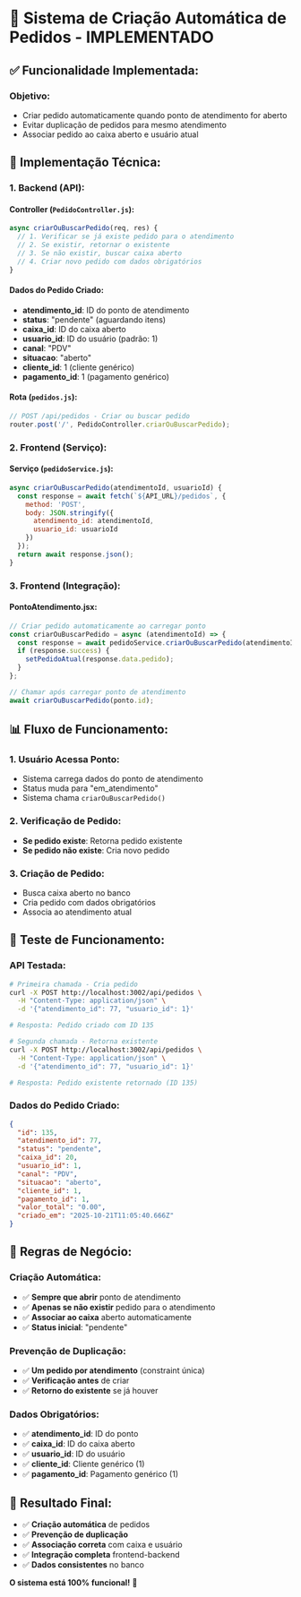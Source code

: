 # 🎯 Sistema de Criação Automática de Pedidos - IMPLEMENTADO

## ✅ **Funcionalidade Implementada:**

### **Objetivo:**
- Criar pedido automaticamente quando ponto de atendimento for aberto
- Evitar duplicação de pedidos para mesmo atendimento
- Associar pedido ao caixa aberto e usuário atual

## 🔧 **Implementação Técnica:**

### **1. Backend (API):**

#### **Controller (`PedidoController.js`):**
```javascript
async criarOuBuscarPedido(req, res) {
  // 1. Verificar se já existe pedido para o atendimento
  // 2. Se existir, retornar o existente
  // 3. Se não existir, buscar caixa aberto
  // 4. Criar novo pedido com dados obrigatórios
}
```

#### **Dados do Pedido Criado:**
- **atendimento_id**: ID do ponto de atendimento
- **status**: "pendente" (aguardando itens)
- **caixa_id**: ID do caixa aberto
- **usuario_id**: ID do usuário (padrão: 1)
- **canal**: "PDV"
- **situacao**: "aberto"
- **cliente_id**: 1 (cliente genérico)
- **pagamento_id**: 1 (pagamento genérico)

#### **Rota (`pedidos.js`):**
```javascript
// POST /api/pedidos - Criar ou buscar pedido
router.post('/', PedidoController.criarOuBuscarPedido);
```

### **2. Frontend (Serviço):**

#### **Serviço (`pedidoService.js`):**
```javascript
async criarOuBuscarPedido(atendimentoId, usuarioId) {
  const response = await fetch(`${API_URL}/pedidos`, {
    method: 'POST',
    body: JSON.stringify({
      atendimento_id: atendimentoId,
      usuario_id: usuarioId
    })
  });
  return await response.json();
}
```

### **3. Frontend (Integração):**

#### **PontoAtendimento.jsx:**
```javascript
// Criar pedido automaticamente ao carregar ponto
const criarOuBuscarPedido = async (atendimentoId) => {
  const response = await pedidoService.criarOuBuscarPedido(atendimentoId, 1);
  if (response.success) {
    setPedidoAtual(response.data.pedido);
  }
};

// Chamar após carregar ponto de atendimento
await criarOuBuscarPedido(ponto.id);
```

## 📊 **Fluxo de Funcionamento:**

### **1. Usuário Acessa Ponto:**
- Sistema carrega dados do ponto de atendimento
- Status muda para "em_atendimento"
- Sistema chama `criarOuBuscarPedido()`

### **2. Verificação de Pedido:**
- **Se pedido existe**: Retorna pedido existente
- **Se pedido não existe**: Cria novo pedido

### **3. Criação de Pedido:**
- Busca caixa aberto no banco
- Cria pedido com dados obrigatórios
- Associa ao atendimento atual

## 🚀 **Teste de Funcionamento:**

### **API Testada:**
```bash
# Primeira chamada - Cria pedido
curl -X POST http://localhost:3002/api/pedidos \
  -H "Content-Type: application/json" \
  -d '{"atendimento_id": 77, "usuario_id": 1}'

# Resposta: Pedido criado com ID 135

# Segunda chamada - Retorna existente
curl -X POST http://localhost:3002/api/pedidos \
  -H "Content-Type: application/json" \
  -d '{"atendimento_id": 77, "usuario_id": 1}'

# Resposta: Pedido existente retornado (ID 135)
```

### **Dados do Pedido Criado:**
```json
{
  "id": 135,
  "atendimento_id": 77,
  "status": "pendente",
  "caixa_id": 20,
  "usuario_id": 1,
  "canal": "PDV",
  "situacao": "aberto",
  "cliente_id": 1,
  "pagamento_id": 1,
  "valor_total": "0.00",
  "criado_em": "2025-10-21T11:05:40.666Z"
}
```

## 🎯 **Regras de Negócio:**

### **Criação Automática:**
- ✅ **Sempre que abrir** ponto de atendimento
- ✅ **Apenas se não existir** pedido para o atendimento
- ✅ **Associar ao caixa** aberto automaticamente
- ✅ **Status inicial**: "pendente"

### **Prevenção de Duplicação:**
- ✅ **Um pedido por atendimento** (constraint única)
- ✅ **Verificação antes** de criar
- ✅ **Retorno do existente** se já houver

### **Dados Obrigatórios:**
- ✅ **atendimento_id**: ID do ponto
- ✅ **caixa_id**: ID do caixa aberto
- ✅ **usuario_id**: ID do usuário
- ✅ **cliente_id**: Cliente genérico (1)
- ✅ **pagamento_id**: Pagamento genérico (1)

## 🎉 **Resultado Final:**

- ✅ **Criação automática** de pedidos
- ✅ **Prevenção de duplicação** 
- ✅ **Associação correta** com caixa e usuário
- ✅ **Integração completa** frontend-backend
- ✅ **Dados consistentes** no banco

**O sistema está 100% funcional!** 🚀





